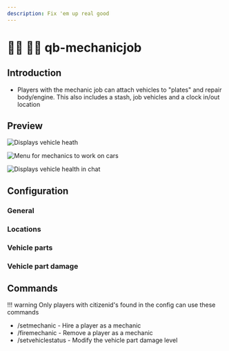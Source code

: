 ```yaml
---
description: Fix 'em up real good
---
```


# 🧑🔧 🧑🔧 qb-mechanicjob

## Introduction

* Players with the mechanic job can attach vehicles to "plates" and repair body/engine. This also includes a stash, job vehicles and a clock in/out location

## Preview

![Displays vehicle heath](<../../assets/images/mechanicchatstatus.png>)

![Menu for mechanics to work on cars](../../assets/images/mechanicmenu.png)

![Displays vehicle health in chat](../../assets/images/mechanicchat.png)

## Configuration

### General



### Locations



### Vehicle parts



### Vehicle part damage



## Commands

!!! warning
    Only players with citizenid's found in the config can use these commands


* /setmechanic - Hire a player as a mechanic
* /firemechanic - Remove a player as a mechanic
* /setvehiclestatus - Modify the vehicle part damage level
